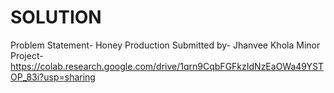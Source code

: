 # SOLUTION

Problem Statement- Honey Production
Submitted by- Jhanvee Khola
Minor Project- https://colab.research.google.com/drive/1qrn9CqbFGFkzIdNzEaOWa49YSTOP_83i?usp=sharing
